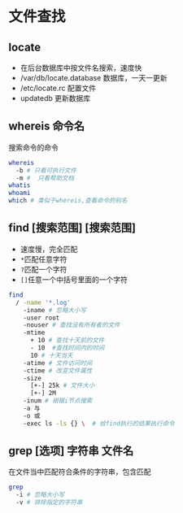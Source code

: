 # 文件查找

## locate

* 在后台数据库中按文件名搜索，速度快  
* /var/db/locate.database 数据库，一天一更新  
* /etc/locate.rc 配置文件   
* updatedb 更新数据库  

## whereis 命令名

搜索命令的命令  

```bash
whereis
  -b # 只看可执行文件
  -m #  只看帮助文档
whatis
whoami
which # 类似于whereis,查看命令的别名
```

## find [搜索范围] [搜索范围]

* 速度慢，完全匹配  
* `*`匹配任意字符  
* `?`匹配一个字符  
* `[]`任意一个中括号里面的一个字符

```bash
find
  / -name '*.log'
    -iname # 忽略大小写
    -user root
    -nouser # 查找没有所有者的文件
    -mtime
      + 10 # 查找十天前的文件
      - 10  #查找时间内的时间
      10 # 十天当天
    -atime # 文件访问时间
    -ctime # 改变文件属性
    -size
      [+-] 25k # 文件大小
      [+-] 2M
    -inum # 根据i节点搜索
    -a 与
    -o 或
    -exec ls -ls {} \  # 给find执行的结果执行命令
```

## grep [选项] 字符串 文件名

在文件当中匹配符合条件的字符串，包含匹配

```bash
grep
  -i # 忽略大小写
  -v # 排除指定的字符串	
```
   		